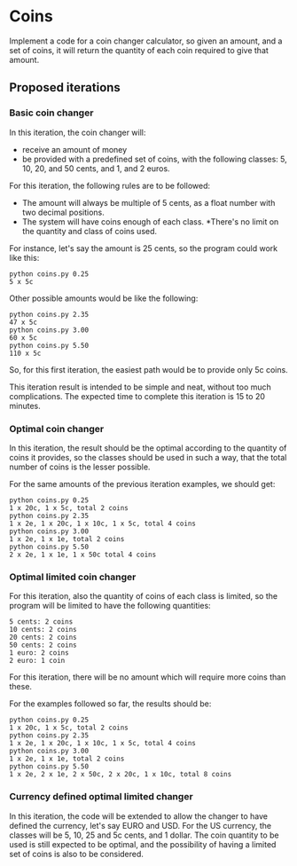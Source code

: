 # Coins

Implement a code for a coin changer calculator, so given an amount, and a set of coins, it will return the quantity of each coin required to give that amount.

## Proposed iterations

### Basic coin changer
In this iteration, the coin changer will:

* receive an amount of money
* be provided with a predefined set of coins, with the following classes: 5, 10, 20, and 50 cents, and 1, and 2 euros.

For this iteration, the following rules are to be followed:

* The amount will always be multiple of 5 cents, as a float number with two decimal positions.
* The system will have coins enough of each class.
*There's no limit on the quantity and class of coins used.

For instance, let's say the amount is 25 cents, so the program could work like this:
```
python coins.py 0.25
5 x 5c
```

Other possible amounts would be like the following:
```
python coins.py 2.35
47 x 5c
python coins.py 3.00
60 x 5c
python coins.py 5.50
110 x 5c
```

So, for this first iteration, the easiest path would be to provide only 5c coins.

This iteration result is intended to be simple and neat, without too much complications. The expected time to complete this iteration is 15 to 20 minutes.

### Optimal coin changer
In this iteration, the result should be the optimal according to the quantity of coins it provides, so the classes should be used in such a way, that the total number of coins is the lesser possible.

For the same amounts of the previous iteration examples, we should get:
```
python coins.py 0.25
1 x 20c, 1 x 5c, total 2 coins
python coins.py 2.35
1 x 2e, 1 x 20c, 1 x 10c, 1 x 5c, total 4 coins
python coins.py 3.00
1 x 2e, 1 x 1e, total 2 coins
python coins.py 5.50
2 x 2e, 1 x 1e, 1 x 50c total 4 coins
```

### Optimal limited coin changer
For this iteration, also the quantity of coins of each class is limited, so the program will be limited to have the following quantities:
```
5 cents: 2 coins
10 cents: 2 coins
20 cents: 2 coins
50 cents: 2 coins
1 euro: 2 coins
2 euro: 1 coin
```

For this iteration, there will be no amount which will require more coins than these.

For the examples followed so far, the results should be:
```
python coins.py 0.25
1 x 20c, 1 x 5c, total 2 coins
python coins.py 2.35
1 x 2e, 1 x 20c, 1 x 10c, 1 x 5c, total 4 coins
python coins.py 3.00
1 x 2e, 1 x 1e, total 2 coins
python coins.py 5.50
1 x 2e, 2 x 1e, 2 x 50c, 2 x 20c, 1 x 10c, total 8 coins
```

### Currency defined optimal limited changer
In this iteration, the code will be extended to allow the changer to have defined the currency, let's say EURO and USD. For the US currency, the classes will be 5, 10, 25 and 5c cents, and 1 dollar. The coin quantity to be used is still expected to be optimal, and the possibility of having a limited set of coins is also to be considered.
